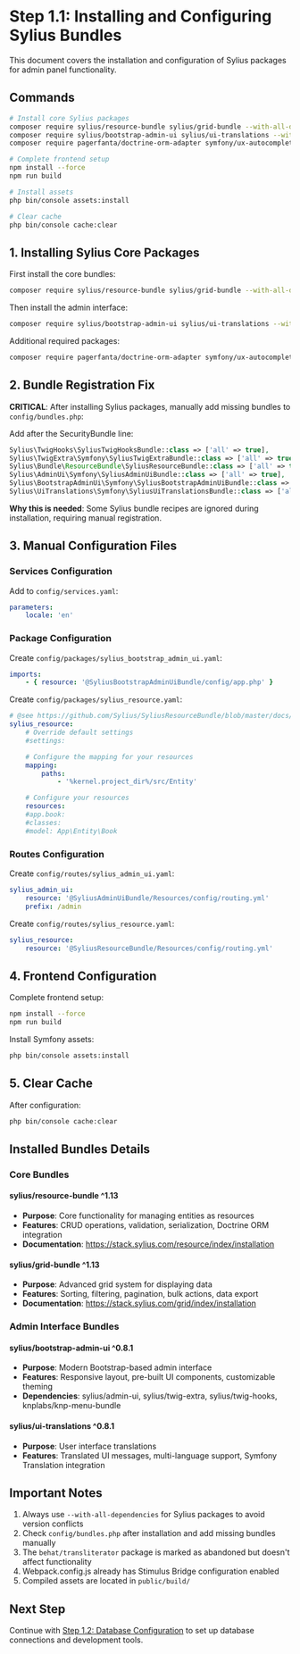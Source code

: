 # Step 1.1: Installing and Configuring Sylius Bundles

This document covers the installation and configuration of Sylius packages for admin panel functionality.

## Commands

```bash
# Install core Sylius packages
composer require sylius/resource-bundle sylius/grid-bundle --with-all-dependencies
composer require sylius/bootstrap-admin-ui sylius/ui-translations --with-all-dependencies
composer require pagerfanta/doctrine-orm-adapter symfony/ux-autocomplete

# Complete frontend setup
npm install --force
npm run build

# Install assets
php bin/console assets:install

# Clear cache
php bin/console cache:clear
```

## 1. Installing Sylius Core Packages

First install the core bundles:
```bash
composer require sylius/resource-bundle sylius/grid-bundle --with-all-dependencies
```

Then install the admin interface:
```bash
composer require sylius/bootstrap-admin-ui sylius/ui-translations --with-all-dependencies
```

Additional required packages:
```bash
composer require pagerfanta/doctrine-orm-adapter symfony/ux-autocomplete
```

## 2. Bundle Registration Fix

**CRITICAL**: After installing Sylius packages, manually add missing bundles to `config/bundles.php`:

Add after the SecurityBundle line:
```php
Sylius\TwigHooks\SyliusTwigHooksBundle::class => ['all' => true],
Sylius\TwigExtra\Symfony\SyliusTwigExtraBundle::class => ['all' => true],
Sylius\Bundle\ResourceBundle\SyliusResourceBundle::class => ['all' => true],
Sylius\AdminUi\Symfony\SyliusAdminUiBundle::class => ['all' => true],
Sylius\BootstrapAdminUi\Symfony\SyliusBootstrapAdminUiBundle::class => ['all' => true],
Sylius\UiTranslations\Symfony\SyliusUiTranslationsBundle::class => ['all' => true],
```

**Why this is needed**: Some Sylius bundle recipes are ignored during installation, requiring manual registration.

## 3. Manual Configuration Files

### Services Configuration

Add to `config/services.yaml`:
```yaml
parameters:
    locale: 'en'
```

### Package Configuration

Create `config/packages/sylius_bootstrap_admin_ui.yaml`:
```yaml
imports:
    - { resource: '@SyliusBootstrapAdminUiBundle/config/app.php' }
```

Create `config/packages/sylius_resource.yaml`:
```yaml
# @see https://github.com/Sylius/SyliusResourceBundle/blob/master/docs/index.md
sylius_resource:
    # Override default settings
    #settings:

    # Configure the mapping for your resources
    mapping:
        paths:
            - '%kernel.project_dir%/src/Entity'

    # Configure your resources
    resources:
    #app.book:
    #classes:
    #model: App\Entity\Book

```

### Routes Configuration

Create `config/routes/sylius_admin_ui.yaml`:
```yaml
sylius_admin_ui:
    resource: '@SyliusAdminUiBundle/Resources/config/routing.yml'
    prefix: /admin
```

Create `config/routes/sylius_resource.yaml`:
```yaml
sylius_resource:
    resource: '@SyliusResourceBundle/Resources/config/routing.yml'
```

## 4. Frontend Configuration

Complete frontend setup:
```bash
npm install --force
npm run build
```

Install Symfony assets:
```bash
php bin/console assets:install
```

## 5. Clear Cache

After configuration:
```bash
php bin/console cache:clear
```

## Installed Bundles Details

### Core Bundles

#### sylius/resource-bundle ^1.13
- **Purpose**: Core functionality for managing entities as resources
- **Features**: CRUD operations, validation, serialization, Doctrine ORM integration
- **Documentation**: https://stack.sylius.com/resource/index/installation

#### sylius/grid-bundle ^1.13
- **Purpose**: Advanced grid system for displaying data
- **Features**: Sorting, filtering, pagination, bulk actions, data export
- **Documentation**: https://stack.sylius.com/grid/index/installation

### Admin Interface Bundles

#### sylius/bootstrap-admin-ui ^0.8.1
- **Purpose**: Modern Bootstrap-based admin interface
- **Features**: Responsive layout, pre-built UI components, customizable theming
- **Dependencies**: sylius/admin-ui, sylius/twig-extra, sylius/twig-hooks, knplabs/knp-menu-bundle

#### sylius/ui-translations ^0.8.1
- **Purpose**: User interface translations
- **Features**: Translated UI messages, multi-language support, Symfony Translation integration

## Important Notes

1. Always use `--with-all-dependencies` for Sylius packages to avoid version conflicts
2. Check `config/bundles.php` after installation and add missing bundles manually
3. The `behat/transliterator` package is marked as abandoned but doesn't affect functionality
4. Webpack.config.js already has Stimulus Bridge configuration enabled
5. Compiled assets are located in `public/build/`

## Next Step

Continue with [Step 1.2: Database Configuration](step_1.2.md) to set up database connections and development tools.
